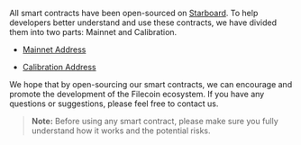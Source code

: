 All smart contracts have been open-sourced on [Starboard](https://fvm.starboard.ventures/). To help developers better understand and use these contracts, we have divided them into two parts: Mainnet and Calibration.

- [Mainnet Address](mainnet.md)

- [Calibration Address](calibration.md)

We hope that by open-sourcing our smart contracts, we can encourage and promote the development of the Filecoin ecosystem. If you have any questions or suggestions, please feel free to contact us.

> **Note:** Before using any smart contract, please make sure you fully understand how it works and the potential risks.